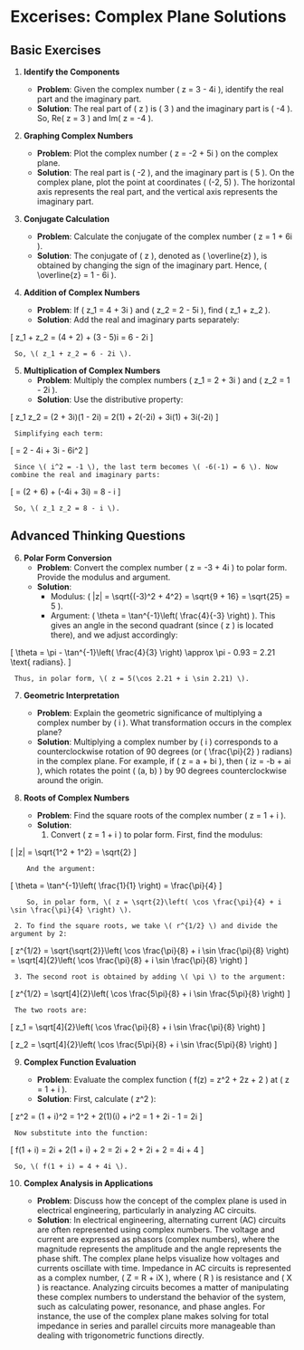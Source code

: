 # Excerises: Complex Plane Solutions

## Basic Exercises

1. **Identify the Components**
   - **Problem**: Given the complex number \( z = 3 - 4i \), identify the real part and the imaginary part.
   - **Solution**: The real part of \( z \) is \( 3 \) and the imaginary part is \( -4 \). So, Re\( z = 3 \) and Im\( z = -4 \).

2. **Graphing Complex Numbers**
   - **Problem**: Plot the complex number \( z = -2 + 5i \) on the complex plane.
   - **Solution**: The real part is \( -2 \), and the imaginary part is \( 5 \). On the complex plane, plot the point at coordinates \( (-2, 5) \). The horizontal axis represents the real part, and the vertical axis represents the imaginary part.

3. **Conjugate Calculation**
   - **Problem**: Calculate the conjugate of the complex number \( z = 1 + 6i \).
   - **Solution**: The conjugate of \( z \), denoted as \( \overline{z} \), is obtained by changing the sign of the imaginary part. Hence, \( \overline{z} = 1 - 6i \).

4. **Addition of Complex Numbers**
   - **Problem**: If \( z_1 = 4 + 3i \) and \( z_2 = 2 - 5i \), find \( z_1 + z_2 \).
   - **Solution**: Add the real and imaginary parts separately:

\[
z_1 + z_2 = (4 + 2) + (3 - 5)i = 6 - 2i
\]

     So, \( z_1 + z_2 = 6 - 2i \).

5. **Multiplication of Complex Numbers**
   - **Problem**: Multiply the complex numbers \( z_1 = 2 + 3i \) and \( z_2 = 1 - 2i \).
   - **Solution**: Use the distributive property:

\[
z_1 z_2 = (2 + 3i)(1 - 2i) = 2(1) + 2(-2i) + 3i(1) + 3i(-2i)
\]

     Simplifying each term:

\[
= 2 - 4i + 3i - 6i^2
\]

     Since \( i^2 = -1 \), the last term becomes \( -6(-1) = 6 \). Now combine the real and imaginary parts:

\[
= (2 + 6) + (-4i + 3i) = 8 - i
\]

     So, \( z_1 z_2 = 8 - i \).

## Advanced Thinking Questions

6. **Polar Form Conversion**
   - **Problem**: Convert the complex number \( z = -3 + 4i \) to polar form. Provide the modulus and argument.
   - **Solution**:
     - Modulus: \( |z| = \sqrt{(-3)^2 + 4^2} = \sqrt{9 + 16} = \sqrt{25} = 5 \).
     - Argument: \( \theta = \tan^{-1}\left( \frac{4}{-3} \right) \). This gives an angle in the second quadrant (since \( z \) is located there), and we adjust accordingly:

\[
\theta = \pi - \tan^{-1}\left( \frac{4}{3} \right) \approx \pi - 0.93 = 2.21 \text{ radians}.
\]

     Thus, in polar form, \( z = 5(\cos 2.21 + i \sin 2.21) \).

7. **Geometric Interpretation**

   - **Problem**: Explain the geometric significance of multiplying a complex number by \( i \). What transformation occurs in the complex plane?
   - **Solution**: Multiplying a complex number by \( i \) corresponds to a counterclockwise rotation of 90 degrees (or \( \frac{\pi}{2} \) radians) in the complex plane. For example, if \( z = a + bi \), then \( iz = -b + ai \), which rotates the point \( (a, b) \) by 90 degrees counterclockwise around the origin.

8. **Roots of Complex Numbers**

   - **Problem**: Find the square roots of the complex number \( z = 1 + i \).
   - **Solution**:
     1. Convert \( z = 1 + i \) to polar form. First, find the modulus:

\[
|z| = \sqrt{1^2 + 1^2} = \sqrt{2}
\]

        And the argument:

\[
\theta = \tan^{-1}\left( \frac{1}{1} \right) = \frac{\pi}{4}
\]

        So, in polar form, \( z = \sqrt{2}\left( \cos \frac{\pi}{4} + i \sin \frac{\pi}{4} \right) \).
        
     2. To find the square roots, we take \( r^{1/2} \) and divide the argument by 2:

\[
z^{1/2} = \sqrt{\sqrt{2}}\left( \cos \frac{\pi}{8} + i \sin \frac{\pi}{8} \right) = \sqrt[4]{2}\left( \cos \frac{\pi}{8} + i \sin \frac{\pi}{8} \right)
\]

     3. The second root is obtained by adding \( \pi \) to the argument:

\[
z^{1/2} = \sqrt[4]{2}\left( \cos \frac{5\pi}{8} + i \sin \frac{5\pi}{8} \right)
\]

     The two roots are:

\[
z_1 = \sqrt[4]{2}\left( \cos \frac{\pi}{8} + i \sin \frac{\pi}{8} \right)
\]

\[
z_2 = \sqrt[4]{2}\left( \cos \frac{5\pi}{8} + i \sin \frac{5\pi}{8} \right)
\]

9. **Complex Function Evaluation**

   - **Problem**: Evaluate the complex function \( f(z) = z^2 + 2z + 2 \) at \( z = 1 + i \).
   - **Solution**: First, calculate \( z^2 \):

\[
z^2 = (1 + i)^2 = 1^2 + 2(1)(i) + i^2 = 1 + 2i - 1 = 2i
\]

     Now substitute into the function:

\[
f(1 + i) = 2i + 2(1 + i) + 2 = 2i + 2 + 2i + 2 = 4i + 4
\]

     So, \( f(1 + i) = 4 + 4i \).

10. **Complex Analysis in Applications**

    - **Problem**: Discuss how the concept of the complex plane is used in electrical engineering, particularly in analyzing AC circuits.
    - **Solution**: In electrical engineering, alternating current (AC) circuits are often represented using complex numbers. The voltage and current are expressed as phasors (complex numbers), where the magnitude represents the amplitude and the angle represents the phase shift. The complex plane helps visualize how voltages and currents oscillate with time. Impedance in AC circuits is represented as a complex number, \( Z = R + iX \), where \( R \) is resistance and \( X \) is reactance. Analyzing circuits becomes a matter of manipulating these complex numbers to understand the behavior of the system, such as calculating power, resonance, and phase angles. For instance, the use of the complex plane makes solving for total impedance in series and parallel circuits more manageable than dealing with trigonometric functions directly.
